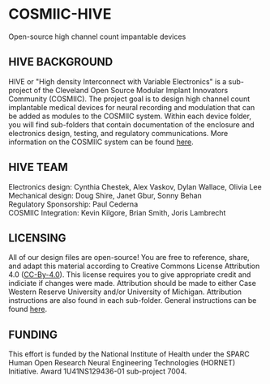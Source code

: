 # COSMIIC-HIVE
Open-source high channel count impantable devices

## HIVE BACKGROUND
HIVE or "High density Interconnect with Variable Electronics" is a sub-project of the Cleveland Open Source Modular Implant Innovators Community (COSMIIC). The project goal is to design high channel count implantable medical devices for neural recording and modulation that can be added as modules to the COSMIIC system. Within each device folder, you will find sub-folders that contain documentation of the enclosure and electronics design, testing, and regulatory communications. More information on the COSMIIC system can be found [here](https://cosmiic.org/).

## HIVE TEAM
Electronics design: Cynthia Chestek, Alex Vaskov, Dylan Wallace, Olivia Lee  
Mechanical design: Doug Shire, Janet Gbur, Sonny Behan  
Regulatory Sponsorship: Paul Cederna  
COSMIIC Integration: Kevin Kilgore, Brian Smith, Joris Lambrecht  

## LICENSING
All of our design files are open-source! You are free to reference, share, and adapt this material according to Creative Commons License Attribution 4.0 ([CC-By-4.0](https://creativecommons.org/licenses/by/4.0/)).
This license requires you to give appropriate credit and indiciate if changes were made. Attribution should be made to either Case Western Reserve University and/or University of Michigan. Attribution instructions are also found in each sub-folder. General instructions can be found [here](https://wiki.creativecommons.org/wiki/best_practices_for_attribution).

## FUNDING
This effort is funded by the National Institute of Health under the SPARC Human Open Research Neural Engineering Technologies (HORNET) Initiative. Award 1U41NS129436-01 sub-project 7004.
 

